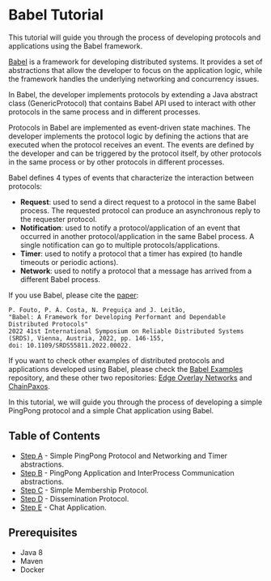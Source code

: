 # Babel Tutorial

This tutorial will guide you through the process of developing protocols and applications using the Babel framework.

[Babel](https://github.com/pfouto/babel-core) is a framework for developing distributed systems. It provides a set of abstractions that allow the developer to focus on the application logic, while the framework handles the underlying networking and concurrency issues.

In Babel, the developer implements protocols by extending a Java abstract class (GenericProtocol) that contains Babel API
used to interact with other protocols in the same process and in different processes.

Protocols in Babel are implemented as event-driven state machines. The developer implements the protocol logic by defining
the actions that are executed when the protocol receives an event. The events are defined by the developer and can be
triggered by the protocol itself, by other protocols in the same process or by other protocols in different processes.

Babel defines 4 types of events that characterize the interaction between protocols:
- **Request**: used to send a direct request to a protocol in the same Babel process. The requested protocol can produce an asynchronous reply to the requester protocol.
- **Notification**: used to notify a protocol/application of an event that occurred in another protocol/application in the same Babel process. A single notification can go to multiple protocols/applications.
- **Timer**: used to notify a protocol that a timer has expired (to handle timeouts or periodic actions).
- **Network**: used to notify a protocol that a message has arrived from a different Babel process.

If you use Babel, please cite the [paper](https://ieeexplore.ieee.org/abstract/document/9996836):

```
P. Fouto, P. Á. Costa, N. Preguiça and J. Leitão,
"Babel: A Framework for Developing Performant and Dependable Distributed Protocols"
2022 41st International Symposium on Reliable Distributed Systems (SRDS), Vienna, Austria, 2022, pp. 146-155,
doi: 10.1109/SRDS55811.2022.00022.
```

If you want to check other examples of distributed protocols and applications developed using Babel, please check the [Babel Examples](https://github.com/pedroAkos/babel-case-studies) repository, and
these other two repositories: [Edge Overlay Networks](https://github.com/pedroAkos/EdgeOverlayNetworks) and [ChainPaxos](https://github.com/pfouto/chain).

In this tutorial, we will guide you through the process of developing a simple PingPong protocol and a simple Chat application
using Babel.



## Table of Contents
- [Step A](A-PingPong) - Simple PingPong Protocol and Networking and Timer abstractions.
- [Step B](B-PingPongApp) - PingPong Application and InterProcess Communication abstractions.
- [Step C](C-Membership) - Simple Membership Protocol.
- [Step D](D-Dissemination) - Dissemination Protocol.
- [Step E](E-Chat) - Chat Application.

## Prerequisites

- Java 8
- Maven
- Docker



